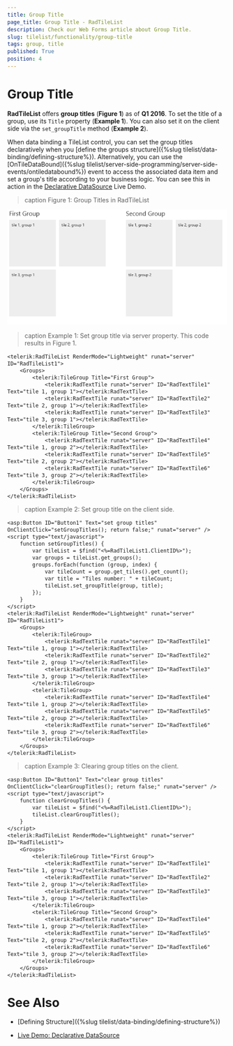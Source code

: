 ```yaml
---
title: Group Title
page_title: Group Title - RadTileList
description: Check our Web Forms article about Group Title.
slug: tilelist/functionality/group-title
tags: group, title
published: True
position: 4
---
```


# Group Title

**RadTileList** offers **group titles** (**Figure 1**) as of **Q1 2016**. To set the title of a group, use its `Title` property (**Example 1**). You can also set it on the client side via the `set_groupTitle` method (**Example 2**).

When data binding a TileList control, you can set the group titles declaratively when you [define the groups structure]({%slug tilelist/data-binding/defining-structure%}). Alternatively, you can use the [OnTileDataBound]({%slug tilelist/server-side-programming/server-side-events/ontiledatabound%}) event to access the associated data item and set a group's title according to your business logic. You can see this in action in the [Declarative DataSource](https://demos.telerik.com/aspnet-ajax/tilelist/examples/data-binding/server-side-binding/declarative-data-source/defaultcs.aspx) Live Demo.

>caption Figure 1: Group Titles in RadTileList

![](images/tile-group-overview.png)

>caption Example 1: Set group title via server property. This code results in Figure 1.

````
<telerik:RadTileList RenderMode="Lightweight" runat="server" ID="RadTileList1">
	<Groups>
		<telerik:TileGroup Title="First Group">
			<telerik:RadTextTile runat="server" ID="RadTextTile1" Text="tile 1, group 1"></telerik:RadTextTile>
			<telerik:RadTextTile runat="server" ID="RadTextTile2" Text="tile 2, group 1"></telerik:RadTextTile>
			<telerik:RadTextTile runat="server" ID="RadTextTile3" Text="tile 3, group 1"></telerik:RadTextTile>
		</telerik:TileGroup>
		<telerik:TileGroup Title="Second Group">
			<telerik:RadTextTile runat="server" ID="RadTextTile4" Text="tile 1, group 2"></telerik:RadTextTile>
			<telerik:RadTextTile runat="server" ID="RadTextTile5" Text="tile 2, group 2"></telerik:RadTextTile>
			<telerik:RadTextTile runat="server" ID="RadTextTile6" Text="tile 3, group 2"></telerik:RadTextTile>
		</telerik:TileGroup>
	</Groups>
</telerik:RadTileList>
```` 

>caption Example 2: Set group title on the client side.

````ASP.NET
<asp:Button ID="Button1" Text="set group titles" OnClientClick="setGroupTitles(); return false;" runat="server" />
<script type="text/javascript">
	function setGroupTitles() {
		var tileList = $find("<%=RadTileList1.ClientID%>");
		var groups = tileList.get_groups();
		groups.forEach(function (group, index) {
			var tileCount = group.get_tiles().get_count();
			var title = "Tiles number: " + tileCount;
			tileList.set_groupTitle(group, title);
		});
	}
</script>
<telerik:RadTileList RenderMode="Lightweight" runat="server" ID="RadTileList1">
	<Groups>
		<telerik:TileGroup>
			<telerik:RadTextTile runat="server" ID="RadTextTile1" Text="tile 1, group 1"></telerik:RadTextTile>
			<telerik:RadTextTile runat="server" ID="RadTextTile2" Text="tile 2, group 1"></telerik:RadTextTile>
			<telerik:RadTextTile runat="server" ID="RadTextTile3" Text="tile 3, group 1"></telerik:RadTextTile>
		</telerik:TileGroup>
		<telerik:TileGroup>
			<telerik:RadTextTile runat="server" ID="RadTextTile4" Text="tile 1, group 2"></telerik:RadTextTile>
			<telerik:RadTextTile runat="server" ID="RadTextTile5" Text="tile 2, group 2"></telerik:RadTextTile>
			<telerik:RadTextTile runat="server" ID="RadTextTile6" Text="tile 3, group 2"></telerik:RadTextTile>
		</telerik:TileGroup>
	</Groups>
</telerik:RadTileList>
````

>caption Example 3: Clearing group titles on the client.

````
<asp:Button ID="Button1" Text="clear group titles" OnClientClick="clearGroupTitles(); return false;" runat="server" />
<script type="text/javascript">
	function clearGroupTitles() {
		var tileList = $find("<%=RadTileList1.ClientID%>");
		tileList.clearGroupTitles();
	}
</script>
<telerik:RadTileList RenderMode="Lightweight" runat="server" ID="RadTileList1">
	<Groups>
		<telerik:TileGroup Title="First Group">
			<telerik:RadTextTile runat="server" ID="RadTextTile1" Text="tile 1, group 1"></telerik:RadTextTile>
			<telerik:RadTextTile runat="server" ID="RadTextTile2" Text="tile 2, group 1"></telerik:RadTextTile>
			<telerik:RadTextTile runat="server" ID="RadTextTile3" Text="tile 3, group 1"></telerik:RadTextTile>
		</telerik:TileGroup>
		<telerik:TileGroup Title="Second Group">
			<telerik:RadTextTile runat="server" ID="RadTextTile4" Text="tile 1, group 2"></telerik:RadTextTile>
			<telerik:RadTextTile runat="server" ID="RadTextTile5" Text="tile 2, group 2"></telerik:RadTextTile>
			<telerik:RadTextTile runat="server" ID="RadTextTile6" Text="tile 3, group 2"></telerik:RadTextTile>
		</telerik:TileGroup>
	</Groups>
</telerik:RadTileList>
```` 



# See Also

 * [Defining Structure]({%slug tilelist/data-binding/defining-structure%})

 * [Live Demo: Declarative DataSource](https://demos.telerik.com/aspnet-ajax/tilelist/examples/data-binding/server-side-binding/declarative-data-source/defaultcs.aspx)
